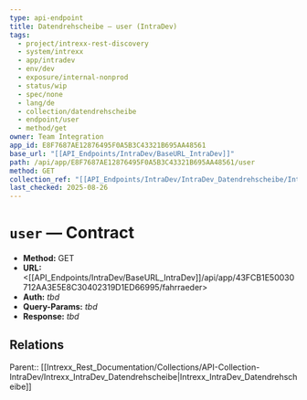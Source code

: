 ```yaml
---
type: api-endpoint
title: Datendrehscheibe — user (IntraDev)
tags:
  - project/intrexx-rest-discovery
  - system/intrexx
  - app/intradev
  - env/dev
  - exposure/internal-nonprod
  - status/wip
  - spec/none
  - lang/de
  - collection/datendrehscheibe
  - endpoint/user
  - method/get
owner: Team Integration
app_id: E8F7687AE12876495F0A5B3C43321B695AA48561
base_url: "[[API_Endpoints/IntraDev/BaseURL_IntraDev]]"
path: /api/app/E8F7687AE12876495F0A5B3C43321B695AA48561/user
method: GET
collection_ref: "[[API_Endpoints/IntraDev/IntraDev_Datendrehscheibe/Intrexx_IntraDev_Datendrehscheibe]]"
last_checked: 2025-08-26
---
```



# `user` — Contract
- **Method:** GET  
- **URL:** <[[API_Endpoints/IntraDev/BaseURL_IntraDev]]/api/app/43FCB1E50030712AA3E5E8C30402319D1ED66995/fahrraeder>  
- **Auth:** _tbd_  
- **Query-Params:** _tbd_  
- **Response:** _tbd_

## Relations
Parent:: [[Intrexx_Rest_Documentation/Collections/API-Collection-IntraDev/Intrexx_IntraDev_Datendrehscheibe|Intrexx_IntraDev_Datendrehscheibe]]
